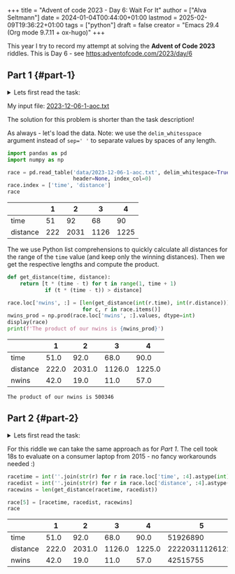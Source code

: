 +++
title = "Advent of code 2023 - Day 6: Wait For It"
author = ["Alva Seltmann"]
date = 2024-01-04T00:44:00+01:00
lastmod = 2025-02-09T19:36:22+01:00
tags = ["python"]
draft = false
creator = "Emacs 29.4 (Org mode 9.7.11 + ox-hugo)"
+++

This year I try to record my attempt at solving the **Advent of Code 2023**
riddles. This is Day 6 - see <https:adventofcode.com/2023/day/6>

<!--more-->


## Part 1 {#part-1}

<details>
<summary>Lets first read the task:</summary>
<div class="details">

> You manage to sign up as a competitor in the boat races just in time. The
> organizer explains that it's not really a traditional race - instead, you will
> get a fixed amount of time during which your boat has to travel as far as it
> can, and you win if your boat goes the farthest.
>
> As part of signing up, you get a sheet of paper (your puzzle input) that lists
> the **time** allowed for each race and also the best **distance** ever recorded in that
> race. To guarantee you win the grand prize, you need to make sure you **go farther
> in each race** than the current record holder.
>
> The organizer brings you over to the area where the boat races are held. The
> boats are much smaller than you expected - they're actually toy boats, each with
> a big button on top. Holding down the button charges the boat, and releasing the
> button **allows the boat to move**. Boats move faster if their button was held
> longer, but time spent holding the button counts against the total race time.
> You can only hold the button at the start of the race, and boats don't move
> until the button is released.
>
> For example:

```text
Time:      7  15   30
Distance:  9  40  200
```

> This document describes three races:
>
> -   The first race lasts 7 milliseconds. The record distance in this race is 9
>     millimeters.
> -   The second race lasts 15 milliseconds. The record distance in this race is 40
>     millimeters.
> -   The third race lasts 30 milliseconds. The record distance in this race is 200
>     millimeters.
>
> Your toy boat has a starting speed of **zero millimeters per millisecond**. For
> each whole millisecond you spend at the beginning of the race holding down the
> button, the boat's speed increases by **one millimeter per millisecond**.
>
> So, because the first race lasts 7 milliseconds, you only have a few options:
>
> -   Don't hold the button at all (that is, hold it for **`0` milliseconds**) at the
>     start of the race. The boat won't move; it will have traveled **`0`
>     millimeters** by the end of the race.
> -   Hold the button for **`1` millisecond** at the start of the race. Then, the boat
>     will travel at a speed of 1 millimeter per millisecond for 6 milliseconds,
>     reaching a total distance traveled of **`6` millimeters**.
> -   Hold the button for **`2` milliseconds**, giving the boat a speed of 2
>     millimeters per millisecond. It will then get 5 milliseconds to move,
>     reaching a total distance of **`10` millimeters**.
> -   Hold the button for **`3` milliseconds**. After its remaining 4 milliseconds of
>     travel time, the boat will have gone **`12` millimeters**.
> -   Hold the button for **`4` milliseconds**. After its remaining 3 milliseconds of
>     travel time, the boat will have gone **`12` millimeters**.
> -   Hold the button for **`5` milliseconds**, causing the boat to travel a total of
>     **`10` millimeters**.
> -   Hold the button for **`6` milliseconds**, causing the boat to travel a total of
>     **`6` millimeters**.
> -   Hold the button for **`7` milliseconds**. That's the entire duration of the
>     race. You never let go of the button. The boat can't move until you let go of
>     the button. Please make sure you let go of the button so the boat gets to
>     move. **`0` millimeters**.
>
> Since the current record for this race is `9` millimeters, there are actually
> **`4`** different ways you could win: you could hold the button for `2`, `3`, `4`,
> or `5` milliseconds at the start of the race.
>
> In the second race, you could hold the button for at least `4` milliseconds and
> at most `11` milliseconds and beat the record, a total of **`8`** different ways
> to win.
>
> In the third race, you could hold the button for at least `11` milliseconds and
> no more than `19` milliseconds and still beat the record, a total of **`9`** ways
> you could win.
>
> To see how much margin of error you have, determine the **number of ways you can
> beat the record** in each race; in this example, if you multiply these values
> together, you get **`288`** (`4` \* `8` \* `9`).
>
> Determine the number of ways you could beat the record in each race. **What do
> you get if you multiply these numbers together?**
</div>
</details>

My input file: [2023-12-06-1-aoc.txt](https://github.com/aseltmann/aseltmann.github.io-org-src/blob/main/data/2023-12-06-1-aoc.txt)

The solution for this problem is shorter than the task description!

As always - let's load the data. Note: we use the `delim_whitesspace` argument
instead of `sep=' '` to separate values by spaces of any length.

```python
import pandas as pd
import numpy as np

race = pd.read_table('data/2023-12-06-1-aoc.txt', delim_whitespace=True,
                     header=None, index_col=0)
race.index = ['time', 'distance']
race
```

|          | 1   | 2    | 3    | 4    |
|----------|-----|------|------|------|
| time     | 51  | 92   | 68   | 90   |
| distance | 222 | 2031 | 1126 | 1225 |

The we use Python list comprehensions to quickly calculate all distances for the
range of the `time` value (and keep only the winning distances). Then we get the
respective lengths and compute the product.

```python
def get_distance(time, distance):
    return [t * (time - t) for t in range(1, time + 1)
            if (t * (time - t)) > distance]

race.loc['nwins', :] = [len(get_distance(int(r.time), int(r.distance)))
                        for c, r in race.items()]
nwins_prod = np.prod(race.loc['nwins', :].values, dtype=int)
display(race)
print(f'The product of our nwins is {nwins_prod}')
```

|          | 1     | 2      | 3      | 4      |
|----------|-------|--------|--------|--------|
| time     | 51.0  | 92.0   | 68.0   | 90.0   |
| distance | 222.0 | 2031.0 | 1126.0 | 1225.0 |
| nwins    | 42.0  | 19.0   | 11.0   | 57.0   |

```text
The product of our nwins is 500346
```


## Part 2 {#part-2}

<details>
<summary>Lets first read the task:</summary>
<div class="details">

> As the race is about to start, you realize the piece of paper with race times
> and record distances you got earlier actually just has very bad [kerning](https:en.wikipedia.org/wiki/Kerning). There's
> really **only one race** - ignore the spaces between the numbers on each line.
>
> So, the example from before:

```text
Time:      7  15   30
Distance:  9  40  200
```

> ...now instead means this:

```text
Time:      71530
Distance:  940200
```

> Now, you have to figure out how many ways there are to win this single race. In
> this example, the race lasts for **`71530` milliseconds** and the record distance
> you need to beat is **`940200` millimeters**. You could hold the button anywhere
> from `14` to `71516` milliseconds and beat the record, a total of **`71503`**
> ways!
>
> **How many ways can you beat the record in this one much longer race?**
</div>
</details>

For this riddle we can take the same approach as for _Part 1_. The cell took 18s
to evaluate on a consumer laptop from 2015 - no fancy workarounds needed :)

```python
racetime = int(''.join(str(r) for r in race.loc['time', :4].astype(int)))
racedist = int(''.join(str(r) for r in race.loc['distance', :4].astype(int)))
racewins = len(get_distance(racetime, racedist))

race[5] = [racetime, racedist, racewins]
race
```

|          | 1     | 2      | 3      | 4      | 5               |
|----------|-------|--------|--------|--------|-----------------|
| time     | 51.0  | 92.0   | 68.0   | 90.0   | 51926890        |
| distance | 222.0 | 2031.0 | 1126.0 | 1225.0 | 222203111261225 |
| nwins    | 42.0  | 19.0   | 11.0   | 57.0   | 42515755        |
